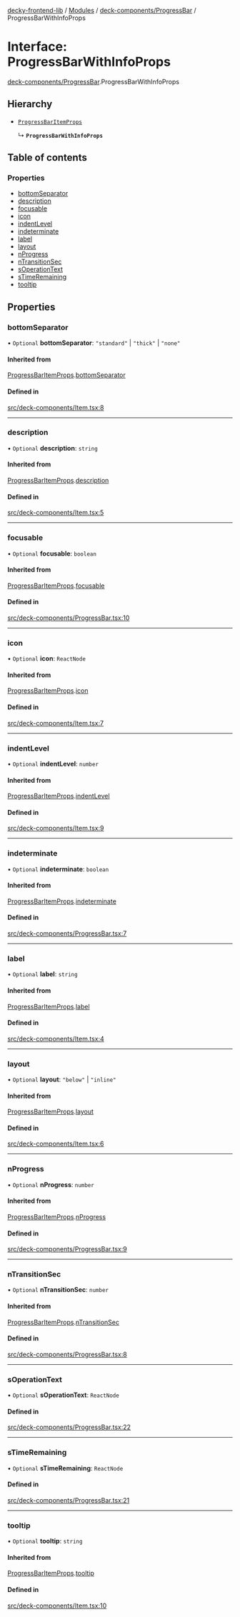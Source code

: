 [decky-frontend-lib](../README.md) / [Modules](../modules.md) / [deck-components/ProgressBar](../modules/deck_components_ProgressBar.md) / ProgressBarWithInfoProps

# Interface: ProgressBarWithInfoProps

[deck-components/ProgressBar](../modules/deck_components_ProgressBar.md).ProgressBarWithInfoProps

## Hierarchy

- [`ProgressBarItemProps`](deck_components_ProgressBar.ProgressBarItemProps.md)

  ↳ **`ProgressBarWithInfoProps`**

## Table of contents

### Properties

- [bottomSeparator](deck_components_ProgressBar.ProgressBarWithInfoProps.md#bottomseparator)
- [description](deck_components_ProgressBar.ProgressBarWithInfoProps.md#description)
- [focusable](deck_components_ProgressBar.ProgressBarWithInfoProps.md#focusable)
- [icon](deck_components_ProgressBar.ProgressBarWithInfoProps.md#icon)
- [indentLevel](deck_components_ProgressBar.ProgressBarWithInfoProps.md#indentlevel)
- [indeterminate](deck_components_ProgressBar.ProgressBarWithInfoProps.md#indeterminate)
- [label](deck_components_ProgressBar.ProgressBarWithInfoProps.md#label)
- [layout](deck_components_ProgressBar.ProgressBarWithInfoProps.md#layout)
- [nProgress](deck_components_ProgressBar.ProgressBarWithInfoProps.md#nprogress)
- [nTransitionSec](deck_components_ProgressBar.ProgressBarWithInfoProps.md#ntransitionsec)
- [sOperationText](deck_components_ProgressBar.ProgressBarWithInfoProps.md#soperationtext)
- [sTimeRemaining](deck_components_ProgressBar.ProgressBarWithInfoProps.md#stimeremaining)
- [tooltip](deck_components_ProgressBar.ProgressBarWithInfoProps.md#tooltip)

## Properties

### bottomSeparator

• `Optional` **bottomSeparator**: ``"standard"`` \| ``"thick"`` \| ``"none"``

#### Inherited from

[ProgressBarItemProps](deck_components_ProgressBar.ProgressBarItemProps.md).[bottomSeparator](deck_components_ProgressBar.ProgressBarItemProps.md#bottomseparator)

#### Defined in

[src/deck-components/Item.tsx:8](https://github.com/SteamDeckHomebrew/decky-frontend-lib/blob/5f0470c/src/deck-components/Item.tsx#L8)

___

### description

• `Optional` **description**: `string`

#### Inherited from

[ProgressBarItemProps](deck_components_ProgressBar.ProgressBarItemProps.md).[description](deck_components_ProgressBar.ProgressBarItemProps.md#description)

#### Defined in

[src/deck-components/Item.tsx:5](https://github.com/SteamDeckHomebrew/decky-frontend-lib/blob/5f0470c/src/deck-components/Item.tsx#L5)

___

### focusable

• `Optional` **focusable**: `boolean`

#### Inherited from

[ProgressBarItemProps](deck_components_ProgressBar.ProgressBarItemProps.md).[focusable](deck_components_ProgressBar.ProgressBarItemProps.md#focusable)

#### Defined in

[src/deck-components/ProgressBar.tsx:10](https://github.com/SteamDeckHomebrew/decky-frontend-lib/blob/5f0470c/src/deck-components/ProgressBar.tsx#L10)

___

### icon

• `Optional` **icon**: `ReactNode`

#### Inherited from

[ProgressBarItemProps](deck_components_ProgressBar.ProgressBarItemProps.md).[icon](deck_components_ProgressBar.ProgressBarItemProps.md#icon)

#### Defined in

[src/deck-components/Item.tsx:7](https://github.com/SteamDeckHomebrew/decky-frontend-lib/blob/5f0470c/src/deck-components/Item.tsx#L7)

___

### indentLevel

• `Optional` **indentLevel**: `number`

#### Inherited from

[ProgressBarItemProps](deck_components_ProgressBar.ProgressBarItemProps.md).[indentLevel](deck_components_ProgressBar.ProgressBarItemProps.md#indentlevel)

#### Defined in

[src/deck-components/Item.tsx:9](https://github.com/SteamDeckHomebrew/decky-frontend-lib/blob/5f0470c/src/deck-components/Item.tsx#L9)

___

### indeterminate

• `Optional` **indeterminate**: `boolean`

#### Inherited from

[ProgressBarItemProps](deck_components_ProgressBar.ProgressBarItemProps.md).[indeterminate](deck_components_ProgressBar.ProgressBarItemProps.md#indeterminate)

#### Defined in

[src/deck-components/ProgressBar.tsx:7](https://github.com/SteamDeckHomebrew/decky-frontend-lib/blob/5f0470c/src/deck-components/ProgressBar.tsx#L7)

___

### label

• `Optional` **label**: `string`

#### Inherited from

[ProgressBarItemProps](deck_components_ProgressBar.ProgressBarItemProps.md).[label](deck_components_ProgressBar.ProgressBarItemProps.md#label)

#### Defined in

[src/deck-components/Item.tsx:4](https://github.com/SteamDeckHomebrew/decky-frontend-lib/blob/5f0470c/src/deck-components/Item.tsx#L4)

___

### layout

• `Optional` **layout**: ``"below"`` \| ``"inline"``

#### Inherited from

[ProgressBarItemProps](deck_components_ProgressBar.ProgressBarItemProps.md).[layout](deck_components_ProgressBar.ProgressBarItemProps.md#layout)

#### Defined in

[src/deck-components/Item.tsx:6](https://github.com/SteamDeckHomebrew/decky-frontend-lib/blob/5f0470c/src/deck-components/Item.tsx#L6)

___

### nProgress

• `Optional` **nProgress**: `number`

#### Inherited from

[ProgressBarItemProps](deck_components_ProgressBar.ProgressBarItemProps.md).[nProgress](deck_components_ProgressBar.ProgressBarItemProps.md#nprogress)

#### Defined in

[src/deck-components/ProgressBar.tsx:9](https://github.com/SteamDeckHomebrew/decky-frontend-lib/blob/5f0470c/src/deck-components/ProgressBar.tsx#L9)

___

### nTransitionSec

• `Optional` **nTransitionSec**: `number`

#### Inherited from

[ProgressBarItemProps](deck_components_ProgressBar.ProgressBarItemProps.md).[nTransitionSec](deck_components_ProgressBar.ProgressBarItemProps.md#ntransitionsec)

#### Defined in

[src/deck-components/ProgressBar.tsx:8](https://github.com/SteamDeckHomebrew/decky-frontend-lib/blob/5f0470c/src/deck-components/ProgressBar.tsx#L8)

___

### sOperationText

• `Optional` **sOperationText**: `ReactNode`

#### Defined in

[src/deck-components/ProgressBar.tsx:22](https://github.com/SteamDeckHomebrew/decky-frontend-lib/blob/5f0470c/src/deck-components/ProgressBar.tsx#L22)

___

### sTimeRemaining

• `Optional` **sTimeRemaining**: `ReactNode`

#### Defined in

[src/deck-components/ProgressBar.tsx:21](https://github.com/SteamDeckHomebrew/decky-frontend-lib/blob/5f0470c/src/deck-components/ProgressBar.tsx#L21)

___

### tooltip

• `Optional` **tooltip**: `string`

#### Inherited from

[ProgressBarItemProps](deck_components_ProgressBar.ProgressBarItemProps.md).[tooltip](deck_components_ProgressBar.ProgressBarItemProps.md#tooltip)

#### Defined in

[src/deck-components/Item.tsx:10](https://github.com/SteamDeckHomebrew/decky-frontend-lib/blob/5f0470c/src/deck-components/Item.tsx#L10)
